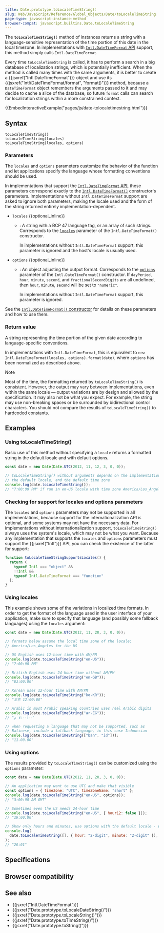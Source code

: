 ```yaml
---
title: Date.prototype.toLocaleTimeString()
slug: Web/JavaScript/Reference/Global_Objects/Date/toLocaleTimeString
page-type: javascript-instance-method
browser-compat: javascript.builtins.Date.toLocaleTimeString
---
```




The **`toLocaleTimeString()`** method of  instances returns a string with a language-sensitive representation of the time portion of this date in the local timezone. In implementations with [`Intl.DateTimeFormat` API](/Web/JavaScript/Reference/Global_Objects/Intl/DateTimeFormat) support, this method simply calls `Intl.DateTimeFormat`.

Every time `toLocaleTimeString` is called, it has to perform a search in a big database of localization strings, which is potentially inefficient. When the method is called many times with the same arguments, it is better to create a {{jsxref("Intl.DateTimeFormat")}} object and use its {{jsxref("Intl/DateTimeFormat/format", "format()")}} method, because a `DateTimeFormat` object remembers the arguments passed to it and may decide to cache a slice of the database, so future `format` calls can search for localization strings within a more constrained context.

{{EmbedInteractiveExample("pages/js/date-tolocaletimestring.html")}}

## Syntax

```js-nolint
toLocaleTimeString()
toLocaleTimeString(locales)
toLocaleTimeString(locales, options)
```

### Parameters

The `locales` and `options` parameters customize the behavior of the function and let applications specify the language whose formatting conventions should be used.

In implementations that support the [`Intl.DateTimeFormat` API](/Web/JavaScript/Reference/Global_Objects/Intl/DateTimeFormat), these parameters correspond exactly to the [`Intl.DateTimeFormat()`](/Web/JavaScript/Reference/Global_Objects/Intl/DateTimeFormat/DateTimeFormat) constructor's parameters. Implementations without `Intl.DateTimeFormat` support are asked to ignore both parameters, making the locale used and the form of the string returned entirely implementation-dependent.

- `locales` {{optional_inline}}

  - : A string with a BCP 47 language tag, or an array of such strings. Corresponds to the [`locales`](/Web/JavaScript/Reference/Global_Objects/Intl/DateTimeFormat/DateTimeFormat#locales) parameter of the `Intl.DateTimeFormat()` constructor.

    In implementations without `Intl.DateTimeFormat` support, this parameter is ignored and the host's locale is usually used.

- `options` {{optional_inline}}

  - : An object adjusting the output format. Corresponds to the [`options`](/Web/JavaScript/Reference/Global_Objects/Intl/DateTimeFormat/DateTimeFormat#options) parameter of the `Intl.DateTimeFormat()` constructor. If `dayPeriod`, `hour`, `minute`, `second`, and `fractionalSecondDigits` are all undefined, then `hour`, `minute`, `second` will be set to `"numeric"`.

    In implementations without `Intl.DateTimeFormat` support, this parameter is ignored.

See the [`Intl.DateTimeFormat()` constructor](/Web/JavaScript/Reference/Global_Objects/Intl/DateTimeFormat/DateTimeFormat) for details on these parameters and how to use them.

### Return value

A string representing the time portion of the given date according to language-specific conventions.

In implementations with `Intl.DateTimeFormat`, this is equivalent to `new Intl.DateTimeFormat(locales, options).format(date)`, where `options` has been normalized as described above.

> [!NOTE]
> Most of the time, the formatting returned by `toLocaleTimeString()` is consistent. However, the output may vary between implementations, even within the same locale — output variations are by design and allowed by the specification. It may also not be what you expect. For example, the string may use non-breaking spaces or be surrounded by bidirectional control characters. You should not compare the results of `toLocaleTimeString()` to hardcoded constants.

## Examples

### Using toLocaleTimeString()

Basic use of this method without specifying a `locale` returns a formatted string in the default locale and with default options.

```js
const date = new Date(Date.UTC(2012, 11, 12, 3, 0, 0));

// toLocaleTimeString() without arguments depends on the implementation,
// the default locale, and the default time zone
console.log(date.toLocaleTimeString());
// "7:00:00 PM" if run in en-US locale with time zone America/Los_Angeles
```

### Checking for support for locales and options parameters

The `locales` and `options` parameters may not be supported in all implementations, because support for the internationalization API is optional, and some systems may not have the necessary data. For implementations without internationalization support, `toLocaleTimeString()` always uses the system's locale, which may not be what you want. Because any implementation that supports the `locales` and `options` parameters must support the {{jsxref("Intl")}} API, you can check the existence of the latter for support:

```js
function toLocaleTimeStringSupportsLocales() {
  return (
    typeof Intl === "object" &&
    !!Intl &&
    typeof Intl.DateTimeFormat === "function"
  );
}
```

### Using locales

This example shows some of the variations in localized time formats. In order to get the format of the language used in the user interface of your application, make sure to specify that language (and possibly some fallback languages) using the `locales` argument:

```js
const date = new Date(Date.UTC(2012, 11, 20, 3, 0, 0));

// formats below assume the local time zone of the locale;
// America/Los_Angeles for the US

// US English uses 12-hour time with AM/PM
console.log(date.toLocaleTimeString("en-US"));
// "7:00:00 PM"

// British English uses 24-hour time without AM/PM
console.log(date.toLocaleTimeString("en-GB"));
// "03:00:00"

// Korean uses 12-hour time with AM/PM
console.log(date.toLocaleTimeString("ko-KR"));
// "오후 12:00:00"

// Arabic in most Arabic speaking countries uses real Arabic digits
console.log(date.toLocaleTimeString("ar-EG"));
// "٧:٠٠:٠٠ م"

// when requesting a language that may not be supported, such as
// Balinese, include a fallback language, in this case Indonesian
console.log(date.toLocaleTimeString(["ban", "id"]));
// "11.00.00"
```

### Using options

The results provided by `toLocaleTimeString()` can be customized using the `options` parameter:

```js
const date = new Date(Date.UTC(2012, 11, 20, 3, 0, 0));

// An application may want to use UTC and make that visible
const options = { timeZone: "UTC", timeZoneName: "short" };
console.log(date.toLocaleTimeString("en-US", options));
// "3:00:00 AM GMT"

// Sometimes even the US needs 24-hour time
console.log(date.toLocaleTimeString("en-US", { hour12: false }));
// "19:00:00"

// Show only hours and minutes, use options with the default locale - use an empty array
console.log(
  date.toLocaleTimeString([], { hour: "2-digit", minute: "2-digit" }),
);
// "20:01"
```

## Specifications



## Browser compatibility



## See also

- {{jsxref("Intl.DateTimeFormat")}}
- {{jsxref("Date.prototype.toLocaleDateString()")}}
- {{jsxref("Date.prototype.toLocaleString()")}}
- {{jsxref("Date.prototype.toTimeString()")}}
- {{jsxref("Date.prototype.toString()")}}
